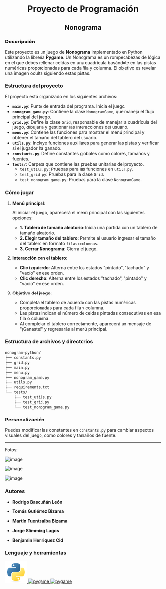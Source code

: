<h1 align="center">Proyecto de Programación</h1>

<h2 align="center">  Nonograma </h2>

### Descripción

Este proyecto es un juego de **Nonograma** implementado en Python utilizando la librería **Pygame**. Un Nonograma es un rompecabezas de lógica en el que debes rellenar celdas en una cuadrícula basándote en las pistas numéricas proporcionadas para cada fila y columna. El objetivo es revelar una imagen oculta siguiendo estas pistas.

### Estructura del proyecto

El proyecto está organizado en los siguientes archivos:

- **`main.py`**: Punto de entrada del programa. Inicia el juego.
- **`nonogram_game.py`**: Contiene la clase `NonogramGame`, que maneja el flujo principal del juego.
- **`grid.py`**: Define la clase `Grid`, responsable de manejar la cuadrícula del juego, dibujarla y gestionar las interacciones del usuario.
- **`menu.py`**: Contiene las funciones para mostrar el menú principal y obtener el tamaño del tablero del usuario.
- **`utils.py`**: Incluye funciones auxiliares para generar las pistas y verificar si el jugador ha ganado.
- **`constants.py`**: Define constantes globales como colores, tamaños y fuentes.
- **`tests/`**: Carpeta que contiene las pruebas unitarias del proyecto.
    - `test_utils.py`: Pruebas para las funciones en `utils.py`.
    - `test_grid.py`: Pruebas para la clase `Grid`.
    - `test_nonogram_game.py`: Pruebas para la clase `NonogramGame`.

### Cómo jugar

1. **Menú principal**:

   Al iniciar el juego, aparecerá el menú principal con las siguientes opciones:

    - **1. Tablero de tamaño aleatorio**: Inicia una partida con un tablero de tamaño aleatorio.
    - **2. Elegir tamaño del tablero**: Permite al usuario ingresar el tamaño del tablero en formato `filasxcolumnas`.
    - **3. Cerrar Nonograma**: Cierra el juego.

2. **Interacción con el tablero**:

    - **Clic izquierdo**: Alterna entre los estados "pintado", "tachado" y "vacío" en ese orden.
    - **Clic derecho**: Alterna entre los estados "tachado", "pintado" y "vacío" en ese orden.

3. **Objetivo del juego**:

    - Completa el tablero de acuerdo con las pistas numéricas proporcionadas para cada fila y columna.
    - Las pistas indican el número de celdas pintadas consecutivas en esa fila o columna.
    - Al completar el tablero correctamente, aparecerá un mensaje de "¡Ganaste!" y regresarás al menú principal.

### Estructura de archivos y directorios

```
nonogram-python/
├── constants.py
├── grid.py
├── main.py
├── menu.py
├── nonogram_game.py
├── utils.py
├── requirements.txt
└── tests/
    ├── test_utils.py
    ├── test_grid.py
    └── test_nonogram_game.py
```

### Personalización

Puedes modificar las constantes en `constants.py` para cambiar aspectos visuales del juego, como colores y tamaños de fuente.

---


Fotos:

![image](https://github.com/user-attachments/assets/5cd321c6-1d8e-45e4-b0be-3ba2ff937bc7)

![image](https://github.com/user-attachments/assets/acf908b5-872d-4e60-84ee-6cc363ab4614)

![image](https://github.com/user-attachments/assets/189683b6-90f0-4ce5-a850-cba8673ab113)


### Autores
<p align="left">
</p>

- **Rodrigo Bascuñán León**

- **Tomás Gutiérrez Bizama**

- **Martín Fuentealba Bizama**

- **Jorge Slimming Lagos**

- **Benjamin Henriquez Cid**

  
### Lenguaje y herramientas
<p align="left"> 
    <a href="https://www.python.org" target="_blank" rel="noreferrer">
        <img src="https://raw.githubusercontent.com/devicons/devicon/master/icons/python/python-original.svg" alt="python" width="70" height="70"/>
    </a> 
    <a href="https://www.pygame.org" target="_blank" rel="noreferrer">
        <img src="https://upload.wikimedia.org/wikipedia/commons/b/be/Pygame_logo.svg" alt="pygame" width="200" height="70"/>
    </a>
    <a href="https://www.pygame.org" target="_blank" rel="noreferrer">
        <img src="https://upload.wikimedia.org/wikipedia/commons/b/ba/Pytest_logo.svg" alt="pygame" width="100" height="70"/>
    </a>
</p>

